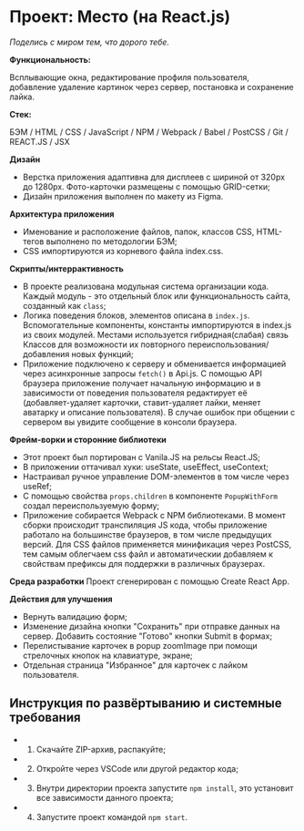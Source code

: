 # Проект: Место (на React.js)
*Поделись с миром тем, что дорого тебе.*

**Функциональность:**

Всплывающие окна, редактирование профиля пользователя, добавление удаление картинок через сервер, постановка и сохранение лайка.

**Стек:**

БЭМ / HTML / CSS / JavaScript / NPM / Webpack / Babel / PostCSS / Git / REACT.JS / JSX

**Дизайн**
* Верстка приложения адаптивна для дисплеев с шириной от 320px до 1280px. Фото-карточки размещены с помощью GRID-сетки;
* Дизайн приложения выполнен по макету из Figma.

**Архитектура приложения**
* Именование и расположение файлов, папок, классов CSS, HTML-тегов выполнено по методологии БЭМ;
* CSS импортируются из корневого файла index.css.

**Скрипты/интеррактивность**
* В проекте реализована модульная система организации кода. Каждый модуль - это отдельный блок или функциональность сайта, созданный как `class`;
* Логика поведения блоков, элементов описана в `index.js`. Вспомогательные компоненты, константы импортируются в index.js из своих модулей. Местами используется гибридная(слабая) связь Классов для возможности их повторного переиспользования/добавления новых функций;
* Приложение подключено к серверу и обменивается информацией через асинхронные запросы `fetch()` в Api.js. C помощью API браузера приложение получает начальную информацию и в зависимости от поведения пользователя редактирует её (добавляет-удаляет карточки, ставит-удаляет лайки, меняет аватарку и описание пользователя). В случае ошибок при общении с сервером вы увидите сообщение в консоли браузера.

**Фрейм-ворки и сторонние библиотеки**
* Этот проект был портирован с Vanila.JS на рельсы React.JS;
* В приложении оттачивал хуки: useState, useEffect, useContext; 
* Настраивал ручное управление DOM-элементов в том числе через useRef;
* С помощью свойства `props.children` в компоненте `PopupWithForm` создал переиспользуемую форму;
* Приложение собирается Webpack с NPM библиотеками. В момент сборки происходит транспиляция JS кода, чтобы приложение работало на большинстве браузеров, в том числе предыдущих версий. Для CSS файлов применяется минификация через PostCSS, тем самым облегчаем css файл и автоматическии добавляем к свойствам префиксы для поддержки в различных браузерах.

**Среда разработки**
Проект сгенерирован с помощью Create React App.

**Действия для улучшения**
* Вернуть валидацию форм; 
* Изменение дизайна кнопки "Сохранить" при отправке данных на сервер. Добавить состояние "Готово" кнопки Submit в формах;
* Перелистывание карточек в popup zoomImage при помощи стрелочных кнопок на клавиатуре, экране;
* Отдельная страница "Избранное" для карточек с лайком пользователя.

## Инструкция по развёртыванию и системные требования
* 1. Скачайте ZIP-архив, распакуйте;
* 2. Откройте через VSCode или другой редактор кода;
* 3. Внутри директории проекта запустите `npm install`, это установит все зависимости данного проекта;
* 4. Запустите проект командой `npm start`.




